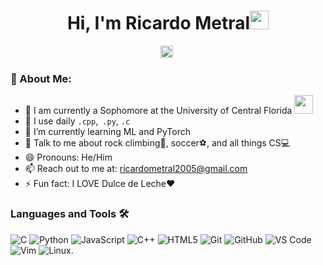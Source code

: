 
<h1 align="center">Hi, I'm Ricardo Metral<img width="30px" src="https://raw.githubusercontent.com/iampavangandhi/iampavangandhi/master/gifs/Hi.gif"></h1>
<!-- <h3 font-size="20" align="center">A passionate Computer Science Student from Florida.</h3> -->

<p align="center">
<a href="https://linkedin.com/in/ricardometral" target="blank"><img align="center" src="https://cdn.jsdelivr.net/npm/simple-icons@3.0.1/icons/linkedin.svg" alt="https://linkedin.com/in/ricardometral" height="20" width="20" /></a>&nbsp;
<!-- <a href="https://www.instagram.com/ricky_metral" target="blank"><img align="center" src="https://cdn.jsdelivr.net/npm/simple-icons@3.0.1/icons/linkedin.svg" alt="ricky_metral" height="20" width="20" /></a>&nbsp; -->
</p>



### 🤵 About Me:
- 🏦 I am currently a Sophomore at the University of Central Florida
      <img src="https://media.giphy.com/media/WUlplcMpOCEmTGBtBW/giphy.gif" width="30">
- 🤔 I use daily ```.cpp```,``` .py```, ```.c```
- 🌱 I’m currently learning ML and PyTorch
- 💬 Talk to me about rock climbing🧗, soccer⚽️, and all things CS💻 
- 😄 Pronouns: He/Him
- 📫 Reach out to me at: ricardometral2005@gmail.com
- ⚡ Fun fact: I LOVE Dulce de Leche❤️

### Languages and Tools 🛠 

![C](http://img.shields.io/badge/-C-A8B9CC?style=flat-square&logo=c&logoColor=ffffff)
![Python](http://img.shields.io/badge/-Python-3776AB?style=flat-square&logo=python&logoColor=ffffff)
![JavaScript](https://img.shields.io/badge/-JavaScript-%23F7DF1C?style=flat-square&logo=javascript&logoColor=000000&labelColor=%23F7DF1C&color=%23FFCE5A)
![C++](https://img.shields.io/badge/-C%2B%2B-101d12?style=flat-square&logo=C%2B%2B&labelColor=101d12)
![HTML5](https://img.shields.io/badge/-HTML5-%23E44D27?style=flat-square&logo=html5&logoColor=ffffff)
![Git](https://img.shields.io/badge/-Git-%23F05032?style=flat-square&logo=git&logoColor=%23ffffff)
![GitHub](https://img.shields.io/badge/-GitHub-181717?style=flat-square&logo=github)
![VS Code](http://img.shields.io/badge/-VS%20Code-007ACC?style=flat-square&logo=visual-studio-code&logoColor=ffffff)
![Vim](https://img.shields.io/badge/-Vim-fffff?style=flat-square&logo=Vim&logoColor=101d12)
![Linux](https://img.shields.io/badge/-Linux-101d12?style=flat-square&logo=Linux&labelColor=101d12).
